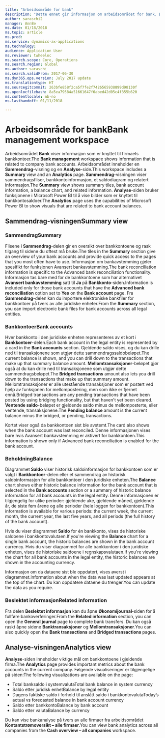 ```yaml
---
title: "Arbeidsområde for bank"
description: "Dette emnet gir informasjon om arbeidsområdet for bank. Dette arbeidsområdet viser informasjon som er knyttet til firmaets bankkontoer, og inneholder en sammendragsvisning og en Analyse-side. Sammendragsvisningen viser sammendragsfliser, bankkontoinformasjon, et saldodiagram og relatert informasjon. Analyse-siden bruker funksjonene i Microsoft Power BI til å vise bilder som er knyttet til bankkontosaldoer."
author: saraschi2
manager: AnnBe
ms.date: 01/18/2018
ms.topic: article
ms.prod: 
ms.service: dynamics-ax-applications
ms.technology: 
audience: Application User
ms.reviewer: twheeloc
ms.search.scope: Core, Operations
ms.search.region: Global
ms.author: saraschi
ms.search.validFrom: 2017-06-30
ms.dyn365.ops.version: July 2017 update
ms.translationtype: HT
ms.sourcegitcommit: 263bfe858f2ca5f7fe2f7426565938899d98130f
ms.openlocfilehash: 8a5ea79584a51661647f6abed42d05c4f355b620
ms.contentlocale: nb-no
ms.lasthandoff: 01/11/2018

---
```

# <a name="bank-management-workspace"></a><span data-ttu-id="780b7-106">Arbeidsområde for bank</span><span class="sxs-lookup"><span data-stu-id="780b7-106">Bank management workspace</span></span>

<span data-ttu-id="780b7-107">Arbeidsområdet **Bank** viser informasjon som er knyttet til firmaets bankkontoer.</span><span class="sxs-lookup"><span data-stu-id="780b7-107">The **Bank management** workspace shows information that is related to company bank accounts.</span></span> <span data-ttu-id="780b7-108">Arbeidsområdet inneholder en **Sammendrag**-visning og en **Analyse**-side.</span><span class="sxs-lookup"><span data-stu-id="780b7-108">This workspace includes a **Summary** view and an **Analytics** page.</span></span> <span data-ttu-id="780b7-109">**Sammendrag**-visningen viser sammendragsfliser, bankkontoinformasjon, et saldodiagram og relatert informasjon.</span><span class="sxs-lookup"><span data-stu-id="780b7-109">The **Summary** view shows summary tiles, bank account information, a balance chart, and related information.</span></span> <span data-ttu-id="780b7-110">**Analyse**-siden bruker funksjonene i Microsoft Power BI til å vise bilder som er knyttet til bankkontosaldoer.</span><span class="sxs-lookup"><span data-stu-id="780b7-110">The **Analytics** page uses the capabilities of Microsoft Power BI to show visuals that are related to bank account balances.</span></span>

## <a name="summary-view"></a><span data-ttu-id="780b7-111">Sammendrag-visningen</span><span class="sxs-lookup"><span data-stu-id="780b7-111">Summary view</span></span>

### <a name="summary"></a><span data-ttu-id="780b7-112">Sammendrag</span><span class="sxs-lookup"><span data-stu-id="780b7-112">Summary</span></span>

<span data-ttu-id="780b7-113">Flisene i **Sammendrag**-delen gir en oversikt over bankkontoene og rask tilgang til sidene du oftest må bruke.</span><span class="sxs-lookup"><span data-stu-id="780b7-113">The tiles in the **Summary** section give an overview of your bank accounts and provide quick access to the pages that you most often have to use.</span></span> <span data-ttu-id="780b7-114">Informasjon om bankavstemming gjeler spesifikt for funksjonen Avansert bankavstemming.</span><span class="sxs-lookup"><span data-stu-id="780b7-114">The bank reconciliation information is specific to the Advanced bank reconciliation functionality.</span></span> <span data-ttu-id="780b7-115">Informasjon tas bare med for de bankkontoene som har alternativet **Avansert bankavstemming** satt til **Ja** på **Bankkonto**-siden.</span><span class="sxs-lookup"><span data-stu-id="780b7-115">Information is included only for those bank accounts that have the **Advanced bank reconciliation** option set to **Yes** on the **Bank account** page.</span></span> <span data-ttu-id="780b7-116">Fra **Sammendrag**-delen kan du importere elektroniske bankfiler for bankkontoer på tvers av alle juridiske enheter.</span><span class="sxs-lookup"><span data-stu-id="780b7-116">From the **Summary** section, you can import electronic bank files for bank accounts across all legal entities.</span></span>

### <a name="bank-accounts"></a><span data-ttu-id="780b7-117">Bankkontoer</span><span class="sxs-lookup"><span data-stu-id="780b7-117">Bank accounts</span></span>

<span data-ttu-id="780b7-118">Hver bankkonto i den juridiske enheten representeres av et kort i **Bankkontoer**-delen.</span><span class="sxs-lookup"><span data-stu-id="780b7-118">Each bank account in the legal entity is represented by a card in the **Bank accounts** section.</span></span> <span data-ttu-id="780b7-119">Gjeldende saldo vises, og du kan drille ned til transaksjonene som utgjør dette sammendragssaldobeløpet.</span><span class="sxs-lookup"><span data-stu-id="780b7-119">The current balance is shown, and you can drill down to the transactions that make up that summary balance amount.</span></span> <span data-ttu-id="780b7-120">**Mellomtransaksjoner**-beløpet gjør også at du kan drille ned til transaksjonene som utgjør dette sammendragsbeløpet.</span><span class="sxs-lookup"><span data-stu-id="780b7-120">The **Bridged transactions** amount also lets you drill down to the transactions that make up that summary amount.</span></span> <span data-ttu-id="780b7-121">Mellomtransaksjoner er alle utestående transaksjoner som er postert ved hjelp av funksjonen for mellompostering, men som ikke er fjernet ennå.</span><span class="sxs-lookup"><span data-stu-id="780b7-121">Bridged transactions are any pending transactions that have been posted by using bridging functionality, but that haven't yet been cleared.</span></span> <span data-ttu-id="780b7-122">**Ventende saldo**-beløpet er gjeldende saldo minus de mellomposterte, eller ventende, transaksjonene.</span><span class="sxs-lookup"><span data-stu-id="780b7-122">The **Pending balance** amount is the current balance minus the bridged, or pending, transactions.</span></span>

<span data-ttu-id="780b7-123">Kortet viser også da bankkontoen sist ble avstemt.</span><span class="sxs-lookup"><span data-stu-id="780b7-123">The card also shows when the bank account was last reconciled.</span></span> <span data-ttu-id="780b7-124">Denne informasjonen vises bare hvis Avansert bankavstemming er aktivert for bankkontoen.</span><span class="sxs-lookup"><span data-stu-id="780b7-124">This information is shown only if Advanced bank reconciliation is enabled for the bank account.</span></span>

### <a name="balance"></a><span data-ttu-id="780b7-125">Beholdning</span><span class="sxs-lookup"><span data-stu-id="780b7-125">Balance</span></span>

<span data-ttu-id="780b7-126">Diagrammet **Saldo** viser historisk saldoinformasjon for bankkontoen som er valgt i **Bankkontoer**-delen eller et sammendrag av historisk saldoinformasjon for alle bankkontoer i den juridiske enheten.</span><span class="sxs-lookup"><span data-stu-id="780b7-126">The **Balance** chart shows either historic balance information for the bank account that is selected in the **Bank accounts** section or a summary of historic balance information for all bank accounts in the legal entity.</span></span> <span data-ttu-id="780b7-127">Denne informasjonen er tilgjengelig for ulike perioder: gjeldende uke, gjeldende måned, gjeldende år, de siste fem årene og alle perioder (hele loggen for bankkontoen).</span><span class="sxs-lookup"><span data-stu-id="780b7-127">This information is available for various periods: the current week, the current month, the current year, the last five years, and all periods (the full history of the bank account).</span></span> 

<span data-ttu-id="780b7-128">Hvis du viser diagrammet **Saldo** for én bankkonto, vises de historiske saldoene i bankkontovalutaen.</span><span class="sxs-lookup"><span data-stu-id="780b7-128">If you're viewing the **Balance** chart for a single bank account, the historic balances are shown in the bank account currency.</span></span> <span data-ttu-id="780b7-129">Hvis du viser diagrammet for alle bankkontoer i den juridiske enheten, vises de historiske saldoene i regnskapsvalutaen.</span><span class="sxs-lookup"><span data-stu-id="780b7-129">If you're viewing the chart for all bank accounts in the legal entity, the historic balances are shown in the accounting currency.</span></span>

<span data-ttu-id="780b7-130">Informasjon om da dataene sist ble oppdatert, vises øverst i diagrammet.</span><span class="sxs-lookup"><span data-stu-id="780b7-130">Information about when the data was last updated appears at the top of the chart.</span></span> <span data-ttu-id="780b7-131">Du kan oppdatere dataene du trenger.</span><span class="sxs-lookup"><span data-stu-id="780b7-131">You can update the data as you require.</span></span>

### <a name="related-information"></a><span data-ttu-id="780b7-132">Beslektet informasjon</span><span class="sxs-lookup"><span data-stu-id="780b7-132">Related information</span></span>

<span data-ttu-id="780b7-133">Fra delen **Beslektet informasjon** kan du åpne **Økonomijournal**-siden for å fullføre bankoverføringer.</span><span class="sxs-lookup"><span data-stu-id="780b7-133">From the **Related information** section, you can open the **General journal** page to complete bank transfers.</span></span> <span data-ttu-id="780b7-134">Du kan også raskt åpne sidene **Banktransaksjoner** og **Mellomtransaksjoner**.</span><span class="sxs-lookup"><span data-stu-id="780b7-134">You can also quickly open the **Bank transactions** and **Bridged transactions** pages.</span></span>

## <a name="analytics-view"></a><span data-ttu-id="780b7-135">Analyse-visningen</span><span class="sxs-lookup"><span data-stu-id="780b7-135">Analytics view</span></span>

<span data-ttu-id="780b7-136">**Analyse**-siden inneholder viktige mål om bankkontoene i gjeldende firma.</span><span class="sxs-lookup"><span data-stu-id="780b7-136">The **Analytics** page provides important metrics about the bank accounts in the current company.</span></span> <span data-ttu-id="780b7-137">Følgende visualiseringer er tilgjengelige på siden:</span><span class="sxs-lookup"><span data-stu-id="780b7-137">The following visualizations are available on the page:</span></span>

-   <span data-ttu-id="780b7-138">Total banksaldo i systemvaluta</span><span class="sxs-lookup"><span data-stu-id="780b7-138">Total bank balance in system currency</span></span>
-   <span data-ttu-id="780b7-139">Saldo etter juridisk enhet</span><span class="sxs-lookup"><span data-stu-id="780b7-139">Balance by legal entity</span></span>
-   <span data-ttu-id="780b7-140">Dagens faktiske saldo i forhold til anslått saldo i bankkontovaluta</span><span class="sxs-lookup"><span data-stu-id="780b7-140">Today’s actual vs forecasted balance in bank account currency</span></span>
-   <span data-ttu-id="780b7-141">Saldo etter bankkonto</span><span class="sxs-lookup"><span data-stu-id="780b7-141">Balance by bank account</span></span>
-   <span data-ttu-id="780b7-142">Saldo etter valuta</span><span class="sxs-lookup"><span data-stu-id="780b7-142">Balance by currency</span></span>

<span data-ttu-id="780b7-143">Du kan vise bankanalyse på tvers av alle firmaer fra arbeidsområdet **Kontantstrømoversikt – alle firmaer**.</span><span class="sxs-lookup"><span data-stu-id="780b7-143">You can view bank analytics across all companies from the **Cash overview – all companies** workspace.</span></span>

